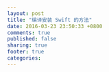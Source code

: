 ```yaml
---
layout: post
title: "编译安装 Swift 的方法"
date: 2016-03-23 23:50:33 +0800
comments: true
published: false
sharing: true
footer: true
categories:
---
```

